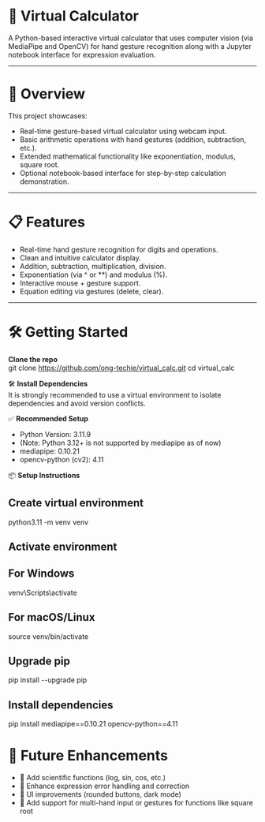 # 🧮 Virtual Calculator
A Python-based interactive virtual calculator that uses computer vision (via MediaPipe and OpenCV) for hand gesture recognition along with a Jupyter notebook interface for expression evaluation.

---

# 🚀 Overview
This project showcases:
- Real-time gesture-based virtual calculator using webcam input.
- Basic arithmetic operations with hand gestures (addition, subtraction, etc.).
- Extended mathematical functionality like exponentiation, modulus, square root.
- Optional notebook-based interface for step-by-step calculation demonstration.

---

# 📋 Features
-  Real-time hand gesture recognition for digits and operations.
-  Clean and intuitive calculator display.
-  Addition, subtraction, multiplication, division.
-  Exponentiation (via ^ or **) and modulus (%).
-  Interactive mouse + gesture support.
-  Equation editing via gestures (delete, clear).

---

# 🛠️ Getting Started
 **Clone the repo** <br>
  git clone https://github.com/ong-techie/virtual_calc.git
  cd virtual_calc
  
🛠️ **Install Dependencies** <br>
  It is strongly recommended to use a virtual environment to isolate dependencies and avoid version conflicts.

✅ **Recommended Setup**
*  Python Version: 3.11.9
*  (Note: Python 3.12+ is not supported by mediapipe as of now)
*  mediapipe: 0.10.21
*  opencv-python (cv2): 4.11

📦 **Setup Instructions**
## Create virtual environment
python3.11 -m venv venv

## Activate environment
## For Windows
venv\Scripts\activate
## For macOS/Linux
source venv/bin/activate

## Upgrade pip
pip install --upgrade pip

## Install dependencies
pip install mediapipe==0.10.21 opencv-python==4.11

   
# 🧩 Future Enhancements <br>
-  🔭 Add scientific functions (log, sin, cos, etc.)<br>
-  🧠 Enhance expression error handling and correction<br>
-  🎨 UI improvements (rounded buttons, dark mode)<br>
-  👋 Add support for multi-hand input or gestures for functions like square root<br>
